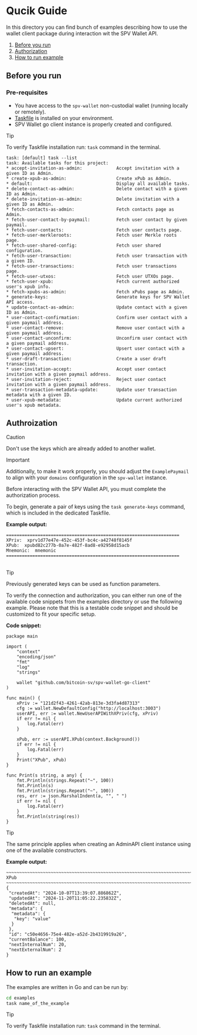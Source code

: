 # Qucik Guide 

In this directory you can find bunch of examples describing how to use 
the wallet client package during interaction wit the SPV Wallet API. 

1. [Before you run](#before-you-run)
1. [Authorization](#authroization)
1. [How to run example](#how-to-run-an-example)

## Before you run

### Pre-requisites

-   You have access to the `spv-wallet` non-custodial wallet (running locally or remotely).
-   [Taskfile](https://taskfile.dev/installation/) is installed on your environment.
-   SPV Wallet go client instance is properly created and configured.

> [!TIP]
> To verify Taskfile installation run: `task` command in the terminal.

```
task: [default] task --list
task: Available tasks for this project:
* accept-invitation-as-admin:             Accept invitation with a given ID as Admin.
* create-xpub-as-admin:                   Create xPub as Admin.
* default:                                Display all available tasks.
* delete-contact-as-admin:                Delete contact with a given ID as Admin.
* delete-invitation-as-admin:             Delete invitation with a given ID as Admin.
* fetch-contacts-as-admin:                Fetch contacts page as Admin.
* fetch-user-contact-by-paymail:          Fetch user contact by given paymail.
* fetch-user-contacts:                    Fetch user contacts page.
* fetch-user-merkleroots:                 Fetch user Merkle roots page.
* fetch-user-shared-config:               Fetch user shared configuration.
* fetch-user-transaction:                 Fetch user transaction with a given ID.
* fetch-user-transactions:                Fetch user transactions page.
* fetch-user-utxos:                       Fetch user UTXOs page.
* fetch-user-xpub:                        Fetch current authorized user's xpub info.
* fetch-xpubs-as-admin:                   Fetch xPubs page as Admin.
* generate-keys:                          Generate keys for SPV Wallet API access.
* update-contact-as-admin:                Update contact with a given ID as Admin.
* user-contact-confirmation:              Confirm user contact with a given paymail address.
* user-contact-remove:                    Remove user contact with a given paymail address.
* user-contact-unconfirm:                 Unconfirm user contact with a given paymail address.
* user-contact-upsert:                    Upsert user contact with a given paymail address.
* user-draft-transaction:                 Create a user draft transaction.
* user-invitation-accept:                 Accept user contact invitation with a given paymail address.
* user-invitation-reject:                 Reject user contact invitation with a given paymail address.
* user-transaction-metadata-update:       Update user transaction metadata with a given ID.
* user-xpub-metadata:                     Update current authorized user's xpub metadata.
```

## Authroization 

> [!CAUTION]
> Don't use the keys which are already added to another wallet.


> [!IMPORTANT] 
> Additionally, to make it work properly, you should adjust the `ExamplePaymail` to align with your `domains` configuration in the `spv-wallet` instance.

Before interacting with the SPV Wallet API, you must complete the authorization process.

To begin, generate a pair of keys using the `task generate-keys` command, which is included in the dedicated Taskfile. 

**Example output:**
```
==================================================================
XPriv:  xprv1d77e47e-452c-453f-bc4c-a42748f8145f
XPub:  xpubd82c277b-0a7e-482f-8ad8-e92958d15acb
Mnemonic:  mnemonic
==================================================================
```

## 

> [!TIP]
> Previously generated keys can be used as function parameters.

To verify the connection and authorization, you can either run one of the available code snippets from the examples directory or use the following example. Please note that this is a testable code snippet and should be customized to fit your specific setup.

**Code snippet:**

```
package main

import (
	"context"
	"encoding/json"
	"fmt"
	"log"
	"strings"

	wallet "github.com/bitcoin-sv/spv-wallet-go-client"
)

func main() {
	xPriv := "121d2f43-4261-42ab-813e-3d3fa4d87313"
	cfg := wallet.NewDefaultConfig("http://localhost:3003")
	userAPI, err := wallet.NewUserAPIWithXPriv(cfg, xPriv)
	if err != nil {
		log.Fatal(err)
	}

	xPub, err := userAPI.XPub(context.Background())
	if err != nil {
		log.Fatal(err)
	}
	Print("XPub", xPub)
}

func Print(s string, a any) {
	fmt.Println(strings.Repeat("~", 100))
	fmt.Println(s)
	fmt.Println(strings.Repeat("~", 100))
	res, err := json.MarshalIndent(a, "", " ")
	if err != nil {
		log.Fatal(err)
	}
	fmt.Println(string(res))
}
```

> [!TIP]
> The same principle applies when creating an AdminAPI client instance using one of the available constructors.

**Example output:**

```
~~~~~~~~~~~~~~~~~~~~~~~~~~~~~~~~~~~~~~~~~~~~~~~~~~~~~~~~~~~~~~~~~~~~~~~~~~~~~~~~~~~~~~~~~~~~~~~~~~~~
XPub
~~~~~~~~~~~~~~~~~~~~~~~~~~~~~~~~~~~~~~~~~~~~~~~~~~~~~~~~~~~~~~~~~~~~~~~~~~~~~~~~~~~~~~~~~~~~~~~~~~~~
{
 "createdAt": "2024-10-07T13:39:07.886862Z",
 "updatedAt": "2024-11-20T11:05:22.235832Z",
 "deletedAt": null,
 "metadata": {
  "metadata": {
   "key": "value"
  }
 },
 "id": "c50e4656-75e4-482e-a52d-2b4319919a26",
 "currentBalance": 100,
 "nextInternalNum": 20,
 "nextExternalNum": 2
}
```

## How to run an example

The examples are written in Go and can be run by:

```bash
cd examples
task name_of_the_example
```

> [!TIP]
> To verify Taskfile installation run: `task` command in the terminal.
